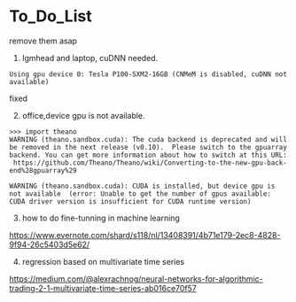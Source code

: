 # To_Do_List
remove them asap
1. lgmhead and laptop, cuDNN needed.
```
Using gpu device 0: Tesla P100-SXM2-16GB (CNMeM is disabled, cuDNN not available)

```
fixed

2. office,device gpu is  not available.
```
>>> import theano
WARNING (theano.sandbox.cuda): The cuda backend is deprecated and will be removed in the next release (v0.10).  Please switch to the gpuarray backend. You can get more information about how to switch at this URL:
 https://github.com/Theano/Theano/wiki/Converting-to-the-new-gpu-back-end%28gpuarray%29

WARNING (theano.sandbox.cuda): CUDA is installed, but device gpu is not available  (error: Unable to get the number of gpus available: CUDA driver version is insufficient for CUDA runtime version)

```

3. how to do fine-tunning in machine learning

https://www.evernote.com/shard/s118/nl/13408391/4b71e179-2ec8-4828-9f94-26c5403d5e62/

4. regression based on multivariate time series

https://medium.com/@alexrachnog/neural-networks-for-algorithmic-trading-2-1-multivariate-time-series-ab016ce70f57
